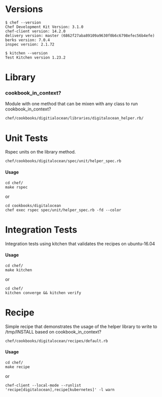 # Versions

```
$ chef --version
Chef Development Kit Version: 3.1.0
chef-client version: 14.2.0
delivery version: master (6862f27aba89109a9630f0b6c6798efec56b4efe)
berks version: 7.0.4
inspec version: 2.1.72

$ kitchen --version
Test Kitchen version 1.23.2
```

# Library

### cookbook_in_context?
Module with one method that can be mixen with any class to run cookbook_in_context?

`chef/cookbooks/digitialocean/libraries/digitalocean_helper.rb/`

# Unit Tests
Rspec units on the library method.

`chef/cookbooks/digitalocean/spec/unit/helper_spec.rb`

#### Usage
```
cd chef/
make rspec
```
or
```
cd cookbooks/digitalocean
chef exec rspec spec/unit/helper_spec.rb -fd --color
```

# Integration Tests
Integration tests using kitchen that validates the recipes on ubuntu-16.04

#### Usage
```
cd chef/
make kitchen
```
or
```
cd chef/
kitchen converge && kitchen verify
```

# Recipe
Simple recipe that demonstrates the usage of the helper library to write to /tmp/INSTALL based on cookbook_in_context?

`chef/cookbooks/digitalocean/recipes/default.rb`


#### Usage
```
cd chef/
make recipe
```
or
```
chef-client --local-mode --runlist 'recipe[digitalocean],recipe[kubernetes]' -l warn
```
